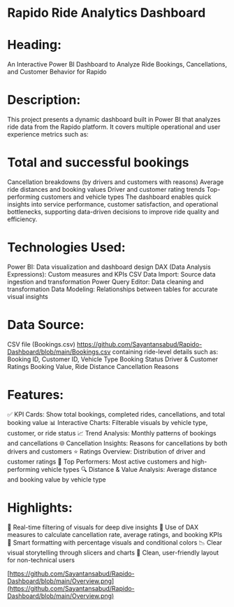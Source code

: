 # Rapido Ride Analytics Dashboard

#  Heading:
An Interactive Power BI Dashboard to Analyze Ride Bookings, Cancellations, and Customer Behavior for Rapido

#  Description:
This project presents a dynamic dashboard built in Power BI that analyzes ride data from the Rapido platform. It covers multiple operational and user experience metrics such as:

# Total and successful bookings
Cancellation breakdowns (by drivers and customers with reasons)
Average ride distances and booking values
Driver and customer rating trends
Top-performing customers and vehicle types
The dashboard enables quick insights into service performance, customer satisfaction, and operational bottlenecks, supporting data-driven decisions to improve ride quality and efficiency.

#  Technologies Used:
Power BI: Data visualization and dashboard design
DAX (Data Analysis Expressions): Custom measures and KPIs
CSV Data Import: Source data ingestion and transformation
Power Query Editor: Data cleaning and transformation
Data Modeling: Relationships between tables for accurate visual insights

#  Data Source:
CSV file (Bookings.csv) https://github.com/Sayantansabud/Rapido-Dashboard/blob/main/Bookings.csv containing ride-level details such as:
Booking ID, Customer ID, Vehicle Type
Booking Status
Driver & Customer Ratings
Booking Value, Ride Distance
Cancellation Reasons

#  Features:
✅ KPI Cards: Show total bookings, completed rides, cancellations, and total booking value
📊 Interactive Charts: Filterable visuals by vehicle type, customer, or ride status
📈 Trend Analysis: Monthly patterns of bookings and cancellations
🌐 Cancellation Insights: Reasons for cancellations by both drivers and customers
⭐ Ratings Overview: Distribution of driver and customer ratings
📌 Top Performers: Most active customers and high-performing vehicle types
🔍 Distance & Value Analysis: Average distance and booking value by vehicle type

#  Highlights:
🔄 Real-time filtering of visuals for deep dive insights
🧠 Use of DAX measures to calculate cancellation rate, average ratings, and booking KPIs
📌 Smart formatting with percentage visuals and conditional colors
📉 Clear visual storytelling through slicers and charts
📁 Clean, user-friendly layout for non-technical users

[https://github.com/Sayantansabud/Rapido-Dashboard/blob/main/Overview.png](https://github.com/Sayantansabud/Rapido-Dashboard/blob/main/Overview.png)
